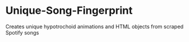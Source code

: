 # Unique-Song-Fingerprint
Creates unique hypotrochoid animations and HTML objects from scraped Spotify songs
